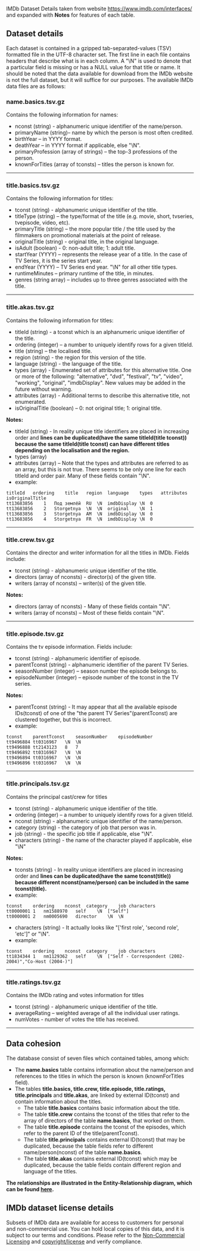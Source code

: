 IMDb Dataset Details taken from website https://www.imdb.com/interfaces/ and expanded with **Notes** for features of each table.


## Dataset details
Each dataset is contained in a gzipped tab-separated-values (TSV) formatted
file in the UTF-8 character set. The first line in each file contains headers
that describe what is in each column. A "\\N" is used to denote that a
particular field is missing or has a NULL value for that title or name. It
should be noted that the data available for download from the IMDb website is
not the full dataset, but it will suffice for our purposes. The available IMDb
data files are as follows:


### name.basics.tsv.gz
Contains the following information for names:

  - nconst (string) - alphanumeric unique identifier of the name/person.
  - primaryName (string)– name by which the person is most often credited.
  - birthYear – in YYYY format.
  - deathYear – in YYYY format if applicable, else "\\N".
  - primaryProfession (array of strings) – the top-3 professions of the person.
  - knownForTitles (array of tconsts) – titles the person is known for.
____


### title.basics.tsv.gz
Contains the following information for titles:

  - tconst (string) - alphanumeric unique identifier of the title.
  - titleType (string) – the type/format of the title (e.g. movie, short,
    tvseries, tvepisode, video, etc).
  - primaryTitle (string) – the more popular title / the title used by the
  filmmakers on promotional materials at the point of release.
  - originalTitle (string) - original title, in the original language.
  - isAdult (boolean) - 0: non-adult title; 1: adult title.
  - startYear (YYYY) – represents the release year of a title. In the case of TV
  Series, it is the series start year.
  - endYear (YYYY) – TV Series end year. "\\N" for all other title types.
  - runtimeMinutes – primary runtime of the title, in minutes.
  - genres (string array) – includes up to three genres associated with the
  title.
____


### title.akas.tsv.gz
Contains the following information for titles:

  - titleId (string) - a tconst which is an alphanumeric unique identifier of
  the title.
  - ordering (integer) – a number to uniquely identify rows for a given titleId.
  - title (string) – the localised title.
  - region (string) - the region for this version of the title.
  - language (string) - the language of the title.
  - types (array) - Enumerated set of attributes for this alternative title. One
  or more of the following: "alternative", "dvd", "festival", "tv", "video",
  "working", "original", "imdbDisplay". New values may be added in the future
  without warning.
  - attributes (array) - Additional terms to describe this alternative title,
  not enumerated.
  - isOriginalTitle (boolean) – 0: not original title; 1: original title.
  
  **Notes:** 
  - titleId (string) - In reality unique title identifiers are placed in increasing order and
    **lines can be duplicated(have the same titleId(title tconst))**
	  **because the same titleId(title tconst) can have different titles**
	  **depending on the localisation and the region.**
  - types (array)
  - attributes (array) 
    – Note that the types and attributes are referred to as an array,
    but this is not true. There seems to be only one line
	  for each titleId and order pair. Many of these fields contain "\\N".
  - example:
  ```
  titleId	ordering	title	region	language	types	attributes	isOriginalTitle
  tt13683856	1	Под землёй	RU	\N	imdbDisplay	\N	0
  tt13683856	2	Storgetnya	\N	\N	original	\N	1
  tt13683856	3	Storgetnya	AM	\N	imdbDisplay	\N	0
  tt13683856	4	Storgetnya	FR	\N	imdbDisplay	\N	0
  ```
____


### title.crew.tsv.gz
Contains the director and writer information for all the titles in IMDb. Fields
include:

  - tconst (string) - alphanumeric unique identifier of the title.
  - directors (array of nconsts) - director(s) of the given title.
  - writers (array of nconsts) – writer(s) of the given title.
  
  **Notes:**
  - directors (array of nconsts) - Many of these fields contain "\N".
  - writers (array of nconsts) – Most of these fields contain "\N".
____


### title.episode.tsv.gz
Contains the tv episode information. Fields include:

  - tconst (string) - alphanumeric identifier of episode.
  - parentTconst (string) - alphanumeric identifier of the parent TV Series.
  - seasonNumber (integer) – season number the episode belongs to.
  - episodeNumber (integer) – episode number of the tconst in the TV series.
  
  **Notes:**
  - parentTconst (string) - It may appear that all the available episode IDs(tconst) 
    of one of the "the parent TV Series"(parentTconst) are clustered together, but this is incorrect.
  - example:
  ```
  tconst	parentTconst	seasonNumber	episodeNumber
  tt9496884	tt0316967	\N	\N
  tt9496888	tt2143123	8	7
  tt9496892	tt0316967	\N	\N
  tt9496894	tt0316967	\N	\N
  tt9496896	tt0316967	\N	\N
  ```
____


### title.principals.tsv.gz
Contains the principal cast/crew for titles

  - tconst (string) - alphanumeric unique identifier of the title.
  - ordering (integer) – a number to uniquely identify rows for a given titleId.
  - nconst (string) - alphanumeric unique identifier of the name/person.
  - category (string) - the category of job that person was in.
  - job (string) - the specific job title if applicable, else "\\N".
  - characters (string) - the name of the character played if applicable, else "\\N" 
  
  **Notes:**
  - tconsts (string) - In reality unique identifiers are placed in increasing order and
    **lines can be duplicated(have the same tconst(title))**
    **because different nconst(name/person) can be included in the same tconst(title).**
  - example:
  ```
  tconst	ordering	nconst	category	job	characters
  tt0000001	1	nm1588970	self	\N	["Self"]
  tt0000001	2	nm0005690	director	\N	\N
  ```
  - characters (string) - It actually looks like "['first role', 'second role', 'etc']" or "\\N".
  - example:
  ```
  tconst	ordering	nconst	category	job	characters
  tt1834344	1	nm1129362	self	\N	["Self - Correspondent (2002-2004)","Co-Host (2004-)"]
  ```
____


### title.ratings.tsv.gz
Contains the IMDb rating and votes information for titles

  - tconst (string) - alphanumeric unique identifier of the title.
  - averageRating – weighted average of all the individual user ratings.
  - numVotes - number of votes the title has received.
____  
  
## Data cohesion
The database consist of seven files which contained tables, among which:
- The **name.basics** table contains information about the name/person and references to the titles in which the person is known (knownForTitles field).
- The tables **title.basics, title.crew, title.episode, title.ratings, title.principals** and **title.akas**,
  are linked by external ID(tconst) and contain information about the titles.
    - The table **title.basics** contains basic information about the title.
    - The table **title.crew** contains the tconst of the titles that refer to the array of directors of the table **name.basics**, that worked on them.
    - The table **title.episode** contains the tconst of the episodes, which refer to the parent ID of the title(parentTconst).
    - The table **title.principals** contains external ID(tconst) that may be duplicated,
      because the table fields refer to different name/person(nconst) of the table **name.basics**.
    - The table **title.akas** contains external ID(tconst) which may be duplicated,
      because the table fields contain different region and language of the titles.

**The relationships are illustrated in the Entity-Relationship diagram, which can be found [here](https://github.com/mk-ambivert/IMDb-searcher/master/docs/db/IMDB-ER-diagram.drawio).**

  
## IMDb dataset license details

Subsets of IMDb data are available for access to customers for personal and
non-commercial use. You can hold local copies of this data, and it is subject to
our terms and conditions. Please refer to the
[Non-Commercial Licensing](https://help.imdb.com/article/imdb/general-information/can-i-use-imdb-data-in-my-software/G5JTRESSHJBBHTGX?pf_rd_m=A2FGELUUNOQJNL&pf_rd_p=3aefe545-f8d3-4562-976a-e5eb47d1bb18&pf_rd_r=0J8FC9NDYKWB18MEW883&pf_rd_s=center-1&pf_rd_t=60601&pf_rd_i=interfaces&ref_=fea_mn_lk1#) and [copyright/license](https://www.imdb.com/conditions?pf_rd_m=A2FGELUUNOQJNL&pf_rd_p=3aefe545-f8d3-4562-976a-e5eb47d1bb18&pf_rd_r=0J8FC9NDYKWB18MEW883&pf_rd_s=center-1&pf_rd_t=60601&pf_rd_i=interfaces&ref_=fea_mn_lk2) and verify compliance.